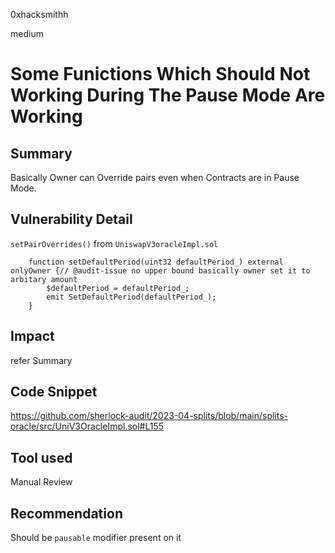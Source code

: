0xhacksmithh

medium

# Some Funictions Which Should Not Working During The Pause Mode Are Working

## Summary
Basically Owner can Override pairs even when Contracts are in Pause Mode.
## Vulnerability Detail
```setPairOverrides()``` from ```UniswapV3oracleImpl.sol```
```solidity
    function setDefaultPeriod(uint32 defaultPeriod_) external onlyOwner {// @audit-issue no upper bound basically owner set it to arbitary amount
        $defaultPeriod = defaultPeriod_;
        emit SetDefaultPeriod(defaultPeriod_);
    }
```
## Impact
refer Summary
## Code Snippet
https://github.com/sherlock-audit/2023-04-splits/blob/main/splits-oracle/src/UniV3OracleImpl.sol#L155

## Tool used

Manual Review

## Recommendation
Should be ```pausable``` modifier present on it